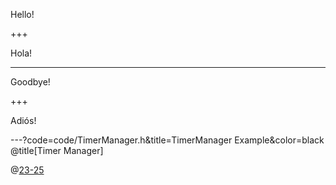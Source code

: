 Hello!

+++

Hola!

---

Goodbye!

+++

Adiós!

---?code=code/TimerManager.h&title=TimerManager Example&color=black
@title[Timer Manager]

@[23-25](Typedefs.)
